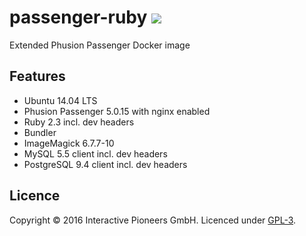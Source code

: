 # passenger-ruby [![](https://img.shields.io/badge/licence-GPL-bd0000.svg)](https://github.com/interactive-pioneers/passenger-ruby/blob/master/LICENSE)

Extended Phusion Passenger Docker image

## Features

- Ubuntu 14.04 LTS
- Phusion Passenger 5.0.15 with nginx enabled
- Ruby 2.3 incl. dev headers
- Bundler
- ImageMagick 6.7.7-10
- MySQL 5.5 client incl. dev headers
- PostgreSQL 9.4 client incl. dev headers

## Licence

Copyright © 2016 Interactive Pioneers GmbH. Licenced under [GPL-3](https://github.com/interactive-pioneers/passenger-ruby/blob/master/LICENSE).
